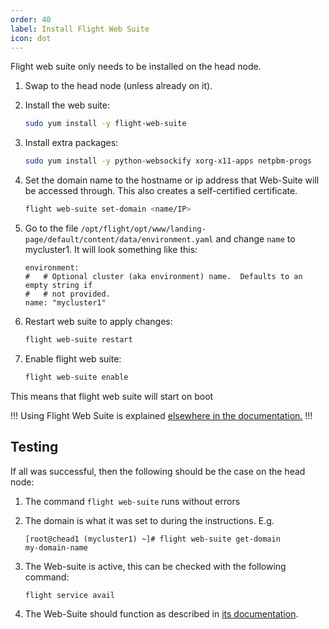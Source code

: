 ```yaml
---
order: 40
label: Install Flight Web Suite
icon: dot
---
```


Flight web suite only needs to be installed on the head node. 


1. Swap to the head node (unless already on it).


2. Install the web suite:
    ```bash
    sudo yum install -y flight-web-suite 
    ```

3. Install extra packages:
    ```bash
    sudo yum install -y python-websockify xorg-x11-apps netpbm-progs 
    ```


4. Set the domain name to the hostname or ip address that Web-Suite will be accessed through. This also creates a self-certified certificate.
    ```bash
    flight web-suite set-domain <name/IP>
    ```

5. Go to the file `/opt/flight/opt/www/landing-page/default/content/data/environment.yaml` and change `name` to mycluster1. It will look something like this:
    ```
    environment:
    #   # Optional cluster (aka environment) name.  Defaults to an empty string if
    #   # not provided.
    name: "mycluster1"
    ```

6. Restart web suite to apply changes:
    ```bash
    flight web-suite restart
    ```

7. Enable flight web suite:
    ```bash
    flight web-suite enable
    ```
This means that flight web suite will start on boot

!!!
Using Flight Web Suite is explained [elsewhere in the documentation.](/flight_environment_usage/flight_web_suite/)
!!!

## Testing

If all was successful, then the following should be the case on the head node:

1. The command `flight web-suite` runs without errors

2. The domain is what it was set to during the instructions. E.g.
    ```
    [root@chead1 (mycluster1) ~]# flight web-suite get-domain
    my-domain-name
    ```

3. The Web-suite is active, this can be checked with the following command:
    ```
    flight service avail
    ```

4. The Web-Suite should function as described in [its documentation](/flight_environment_usage/flight_web_suite/).